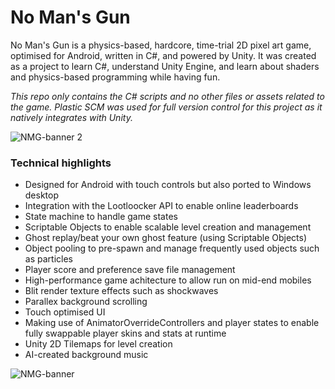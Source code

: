 # No Man's Gun

No Man's Gun is a physics-based, hardcore, time-trial 2D pixel art game, optimised for Android, written in C#, and powered by Unity. It was created as a project to learn C#, understand Unity Engine, and learn about shaders and physics-based programming while having fun.

_This repo only contains the C# scripts and no other files or assets related to the game. Plastic SCM was used for full version control for this project as it natively integrates with Unity._

![NMG-banner 2](https://user-images.githubusercontent.com/120580433/216582742-1506c5e5-1a69-40f8-a801-f0ee3eadc845.png)

### Technical highlights
+ Designed for Android with touch controls but also ported to Windows desktop
+ Integration with the Lootloocker API to enable online leaderboards
+ State machine to handle game states
+ Scriptable Objects to enable scalable level creation and management
+ Ghost replay/beat your own ghost feature (using Scriptable Objects)
+ Object pooling to pre-spawn and manage frequently used objects such as particles
+ Player score and preference save file management
+ High-performance game achitecture to allow run on mid-end mobiles
+ Blit render texture effects such as shockwaves
+ Parallex background scrolling
+ Touch optimised UI
+ Making use of AnimatorOverrideControllers and player states to enable fully swappable player skins and stats at runtime
+ Unity 2D Tilemaps for level creation
+ AI-created background music

![NMG-banner](https://user-images.githubusercontent.com/120580433/216371192-02eadda6-0416-472d-9c5f-010481841832.png)
